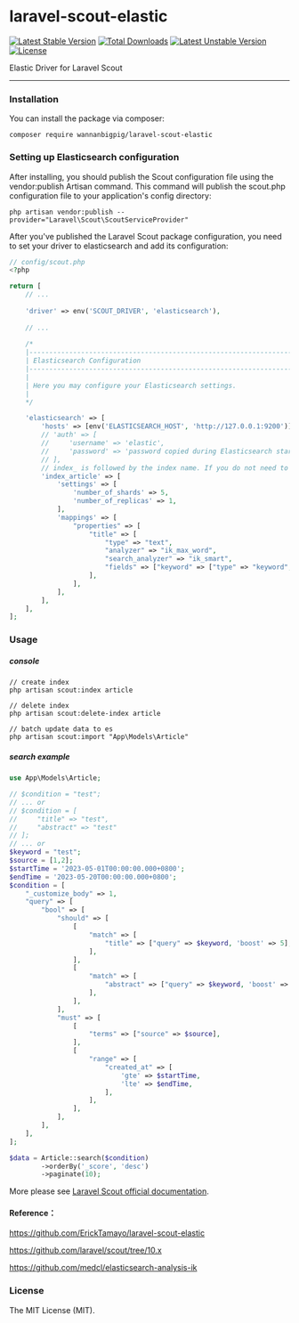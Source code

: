 # laravel-scout-elastic

[![Latest Stable Version](http://poser.pugx.org/wannanbigpig/laravel-scout-elastic/v)](https://packagist.org/packages/wannanbigpig/laravel-scout-elastic) [![Total Downloads](http://poser.pugx.org/wannanbigpig/laravel-scout-elastic/downloads)](https://packagist.org/packages/wannanbigpig/laravel-scout-elastic) [![Latest Unstable Version](http://poser.pugx.org/wannanbigpig/laravel-scout-elastic/v/unstable)](https://packagist.org/packages/wannanbigpig/laravel-scout-elastic) [![License](http://poser.pugx.org/wannanbigpig/laravel-scout-elastic/license)](https://packagist.org/packages/wannanbigpig/laravel-scout-elastic)

Elastic Driver for Laravel Scout

--- 

### Installation

You can install the package via composer:

```shell
composer require wannanbigpig/laravel-scout-elastic
```

### Setting up Elasticsearch configuration

After installing, you should publish the Scout configuration file using the vendor:publish Artisan command. This command will publish the scout.php configuration file to your application's config directory:

```shell
php artisan vendor:publish --provider="Laravel\Scout\ScoutServiceProvider"
```

After you've published the Laravel Scout package configuration, you need to set your driver to elasticsearch and add its
configuration:

```php
// config/scout.php
<?php

return [
    // ...
    
    'driver' => env('SCOUT_DRIVER', 'elasticsearch'),
    
    // ...
    
    /*
    |--------------------------------------------------------------------------
    | Elasticsearch Configuration
    |--------------------------------------------------------------------------
    |
    | Here you may configure your Elasticsearch settings.
    |
    */

    'elasticsearch' => [
        'hosts' => [env('ELASTICSEARCH_HOST', 'http://127.0.0.1:9200')],
        // 'auth' => [
        //     'username' => 'elastic',
        //     'password' => 'password copied during Elasticsearch start',
        // ],
        // index_ is followed by the index name. If you do not need to customize the index analyzer, skip the following Settings
        'index_article' => [
            'settings' => [
                'number_of_shards' => 5,
                'number_of_replicas' => 1,
            ],
            'mappings' => [
                "properties" => [
                    "title" => [
                        "type" => "text",
                        "analyzer" => "ik_max_word",
                        "search_analyzer" => "ik_smart",
                        "fields" => ["keyword" => ["type" => "keyword", "ignore_above" => 256]],
                    ],
                ],
            ],
        ],
    ],
];
```

### Usage

##### console

```shell
// create index
php artisan scout:index article

// delete index
php artisan scout:delete-index article

// batch update data to es
php artisan scout:import "App\Models\Article"

```

##### search example

```php
use App\Models\Article;

// $condition = "test";
// ... or
// $condition = [
//     "title" => "test",
//     "abstract" => "test"
// ];
// ... or
$keyword = "test";
$source = [1,2];
$startTime = '2023-05-01T00:00:00.000+0800';
$endTime = '2023-05-20T00:00:00.000+0800';
$condition = [
    "_customize_body" => 1,
    "query" => [
        "bool" => [
            "should" => [
                [
                    "match" => [
                        "title" => ["query" => $keyword, 'boost' => 5],
                    ],
                ],
                [
                    "match" => [
                        "abstract" => ["query" => $keyword, 'boost' => 3],
                    ],
                ],
            ],
            "must" => [
                [
                    "terms" => ["source" => $source],
                ],
                [
                    "range" => [
                        "created_at" => [
                            'gte' => $startTime,
                            'lte' => $endTime,
                        ],
                    ],
                ],
            ],
        ],
    ],
];

$data = Article::search($condition)
        ->orderBy('_score', 'desc')
        ->paginate(10);
```

More please see [Laravel Scout official documentation](https://laravel.com/docs/10.x/scout).

#### Reference：

https://github.com/ErickTamayo/laravel-scout-elastic

https://github.com/laravel/scout/tree/10.x

https://github.com/medcl/elasticsearch-analysis-ik

### License

The MIT License (MIT).